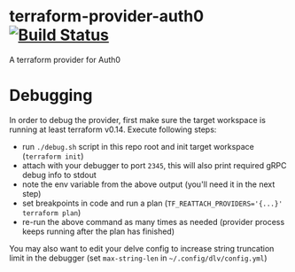 # terraform-provider-auth0 [![Build Status](https://travis-ci.org/kevholditch/terraform-provider-auth0.svg?branch=master)](https://travis-ci.org/kevholditch/terraform-provider-auth0)
A terraform provider for Auth0

# Debugging

In order to debug the provider, first make sure the target workspace is running at least terraform v0.14. Execute following steps:
  * run `./debug.sh` script in this repo root and init target workspace (`terraform init`)
  * attach with your debugger to port `2345`, this will also print required gRPC debug info to stdout
  * note the env variable from the above output (you'll need it in the next step)
  * set breakpoints in code and run a plan (`TF_REATTACH_PROVIDERS='{...}' terraform plan`)
  * re-run the above command as many times as needed (provider process keeps running after the plan has finished)

You may also want to edit your delve config to increase string truncation limit in the debugger (set `max-string-len` in `~/.config/dlv/config.yml`)